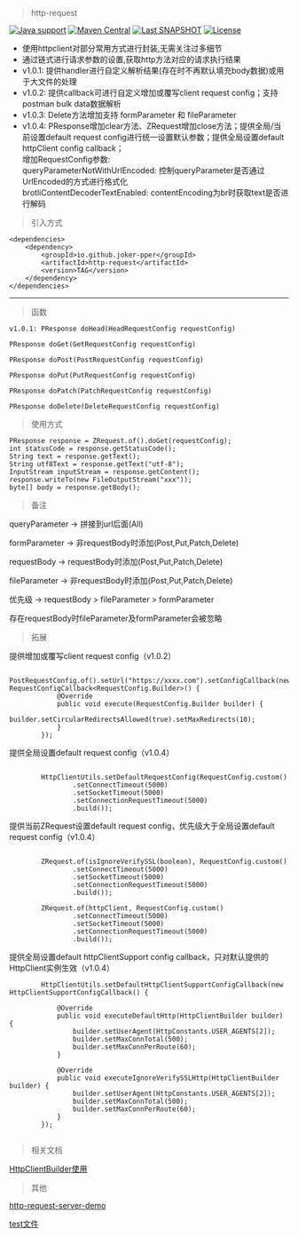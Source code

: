 
> http-request  

[![Java support](https://img.shields.io/badge/Java-7+-green?logo=java&logoColor=white)](https://openjdk.java.net/)
[![Maven Central](https://img.shields.io/maven-central/v/io.github.joker-pper/http-request.svg?label=Maven%20Central)](https://central.sonatype.com/search?q=io.github.joker-pper:http-request)
[![Last SNAPSHOT](https://img.shields.io/nexus/snapshots/https/s01.oss.sonatype.org/io.github.joker-pper/http-request?label=latest%20snapshot)](https://s01.oss.sonatype.org/content/repositories/snapshots/io/github/joker-pper/http-request/)
[![License](https://img.shields.io/badge/License-Apache%202.0-blue.svg)](https://opensource.org/licenses/Apache-2.0)


 - 使用httpclient对部分常用方式进行封装,无需关注过多细节
 - 通过链式进行请求参数的设置,获取http方法对应的请求执行结果
 - v1.0.1: 提供handler进行自定义解析结果(存在时不再默认填充body数据)或用于大文件的处理
 - v1.0.2: 提供callback可进行自定义增加或覆写client request config；支持postman bulk data数据解析
 - v1.0.3: Delete方法增加支持 formParameter 和 fileParameter
 - v1.0.4: PResponse增加clear方法、ZRequest增加close方法；提供全局/当前设置default request config进行统一设置默认参数；提供全局设置default httpClient config callback；  
   增加RequestConfig参数:  
     queryParameterNotWithUrlEncoded: 控制queryParameter是否通过UrlEncoded的方式进行格式化  
     brotliContentDecoderTextEnabled: contentEncoding为br时获取text是否进行解码  

> 引入方式
 
    <dependencies>
        <dependency>
            <groupId>io.github.joker-pper</groupId>
            <artifactId>http-request</artifactId>
            <version>TAG</version>
        </dependency>
    </dependencies>       


----------


> 函数


`v1.0.1: PResponse doHead(HeadRequestConfig requestConfig)`

`PResponse doGet(GetRequestConfig requestConfig)`

`PResponse doPost(PostRequestConfig requestConfig)`

`PResponse doPut(PutRequestConfig requestConfig)`

`PResponse doPatch(PatchRequestConfig requestConfig)`

`PResponse doDelete(DeleteRequestConfig requestConfig)`

> 使用方式


    PResponse response = ZRequest.of().doGet(requestConfig);
    int statusCode = response.getStatusCode();
    String text = response.getText();
    String utf8Text = response.getText("utf-8");
    InputStream inputStream = response.getContent();
    response.writeTo(new FileOutputStream("xxx"));
    byte[] body = response.getBody();


> 备注

queryParameter   -> 拼接到url后面(All)

formParameter    -> 非requestBody时添加(Post,Put,Patch,Delete)

requestBody      -> requestBody时添加(Post,Put,Patch,Delete)

fileParameter    -> 非requestBody时添加(Post,Put,Patch,Delete)

优先级            -> requestBody > fileParameter > formParameter

存在requestBody时fileParameter及formParameter会被忽略

> 拓展

  提供增加或覆写client request config（v1.0.2）
  
```
        PostRequestConfig.of().setUrl("https://xxxx.com").setConfigCallback(new RequestConfigCallback<RequestConfig.Builder>() {
            @Override
            public void execute(RequestConfig.Builder builder) {
                builder.setCircularRedirectsAllowed(true).setMaxRedirects(10);
            }
        });
```

  提供全局设置default request config（v1.0.4）

```
   
        HttpClientUtils.setDefaultRequestConfig(RequestConfig.custom()
                .setConnectTimeout(5000)
                .setSocketTimeout(5000)
                .setConnectionRequestTimeout(5000)
                .build());

```

  提供当前ZRequest设置default request config，优先级大于全局设置default request config（v1.0.4）

```
   
        ZRequest.of(isIgnoreVerifySSL(boolean), RequestConfig.custom()
                .setConnectTimeout(5000)
                .setSocketTimeout(5000)
                .setConnectionRequestTimeout(5000)
                .build());
                
        ZRequest.of(httpClient, RequestConfig.custom()
                .setConnectTimeout(5000)
                .setSocketTimeout(5000)
                .setConnectionRequestTimeout(5000)
                .build());

```

  提供全局设置default httpClientSupport config callback，只对默认提供的HttpClient实例生效（v1.0.4）

```
        HttpClientUtils.setDefaultHttpClientSupportConfigCallback(new HttpClientSupportConfigCallback() {

            @Override
            public void executeDefaultHttp(HttpClientBuilder builder) {
                builder.setUserAgent(HttpConstants.USER_AGENTS[2]);
                builder.setMaxConnTotal(500);
                builder.setMaxConnPerRoute(60);
            }

            @Override
            public void executeIgnoreVerifySSLHttp(HttpClientBuilder builder) {
                builder.setUserAgent(HttpConstants.USER_AGENTS[2]);
                builder.setMaxConnTotal(500);
                builder.setMaxConnPerRoute(60);
            }
        });
   
```

> 相关文档

[HttpClientBuilder使用](docs/HttpClientBuilder使用.md)

> 其他

[http-request-server-demo](https://github.com/joker-pper/http-request-server-demo.git)

[test文件](https://github.com/joker-pper/http-request/blob/master/src/test/java/com/joker17/http/request/core/ZRequestTest.java)


